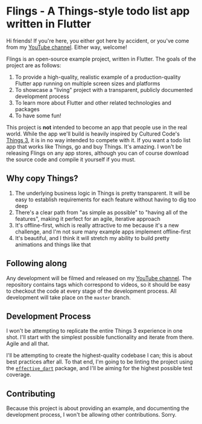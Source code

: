 # Flings - A Things-style todo list app written in Flutter

Hi friends! If you're here, you either got here by accident, or you've come from my [YouTube channel](https://www.youtube.com/channel/UCsKzYohhs9FF7Y_81fK-JZQ). Either way, welcome!

Flings is an open-source example project, written in Flutter. The goals of the project are as follows:

1. To provide a high-quality, realistic example of a production-quality Flutter app running on multiple screen sizes and platforms
2. To showcase a "living" project with a transparent, publicly documented development process
3. To learn more about Flutter and other related technologies and packages
4. To have some fun!

This project is **not** intended to become an app that people use in the real world. While the app we'll build is heavily inspired by Cultured Code's [Things 3](https://culturedcode.com/things/), it is in no way intended to compete with it. If you want a todo list app that works like Things, go and buy Things. It's amazing. I won't be releasing Flings on any app stores, although you can of course download the source code and compile it yourself if you must.

## Why copy Things?

1. The underlying business logic in Things is pretty transparent. It will be easy to establish requirements for each feature without having to dig too deep
2. There's a clear path from "as simple as possible" to "having all of the features", making it perfect for an agile, iterative approach
3. It's offline-first, which is really attractive to me because it's a new challenge, and I'm not sure many example apps implement offline-first
4. It's beautiful, and I think it will stretch my ability to build pretty animations and things like that

## Following along

Any development will be filmed and released on my [YouTube channel](https://www.youtube.com/channel/UCsKzYohhs9FF7Y_81fK-JZQ). The repository contains tags which correspond to videos, so it should be easy to checkout the code at every stage of the development process. All development will take place on the `master` branch.

## Development Process

I won't be attempting to replicate the entire Things 3 experience in one shot. I'll start with the simplest possible functionality and iterate from there. Agile and all that.

I'll be attempting to create the highest-quality codebase I can; this is about best practices after all. To that end, I'm going to be linting the project using the [`effective_dart`](https://pub.dev/packages/effective_dart) package, and I'll be aiming for the highest possible test coverage.

## Contributing

Because this project is about providing an example, and documenting the development process, I won't be allowing other contributions. Sorry.
